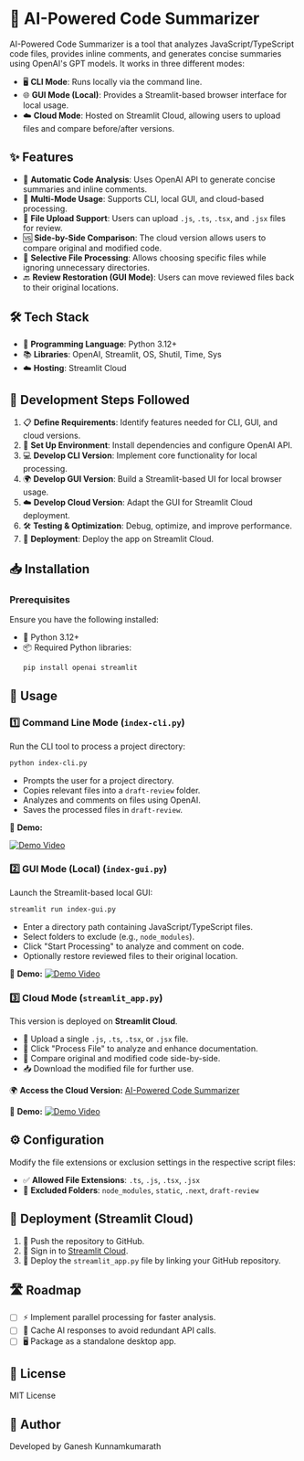 # 🚀 AI-Powered Code Summarizer

AI-Powered Code Summarizer is a tool that analyzes JavaScript/TypeScript code files, provides inline comments, and generates concise summaries using OpenAI's GPT models. It works in three different modes: 
- 🖥️ **CLI Mode**: Runs locally via the command line.
- 🌐 **GUI Mode (Local)**: Provides a Streamlit-based browser interface for local usage.
- ☁️ **Cloud Mode**: Hosted on Streamlit Cloud, allowing users to upload files and compare before/after versions.

## ✨ Features
- 🤖 **Automatic Code Analysis**: Uses OpenAI API to generate concise summaries and inline comments.
- 🔄 **Multi-Mode Usage**: Supports CLI, local GUI, and cloud-based processing.
- 📂 **File Upload Support**: Users can upload `.js`, `.ts`, `.tsx`, and `.jsx` files for review.
- 🆚 **Side-by-Side Comparison**: The cloud version allows users to compare original and modified code.
- 🎯 **Selective File Processing**: Allows choosing specific files while ignoring unnecessary directories.
- 🔙 **Review Restoration (GUI Mode)**: Users can move reviewed files back to their original locations.

## 🛠️ Tech Stack
- 🐍 **Programming Language**: Python 3.12+
- 📚 **Libraries**: OpenAI, Streamlit, OS, Shutil, Time, Sys
- ☁️ **Hosting**: Streamlit Cloud

## 📌 Development Steps Followed
1. 📋 **Define Requirements**: Identify features needed for CLI, GUI, and cloud versions.
2. 🔧 **Set Up Environment**: Install dependencies and configure OpenAI API.
3. 💻 **Develop CLI Version**: Implement core functionality for local processing.
4. 🌍 **Develop GUI Version**: Build a Streamlit-based UI for local browser usage.
5. ☁️ **Develop Cloud Version**: Adapt the GUI for Streamlit Cloud deployment.
6. 🛠️ **Testing & Optimization**: Debug, optimize, and improve performance.
7. 🚀 **Deployment**: Deploy the app on Streamlit Cloud.

## 📥 Installation
### Prerequisites
Ensure you have the following installed:
- 🐍 Python 3.12+
- 📦 Required Python libraries:
  ```sh
  pip install openai streamlit
  ```

## 🚀 Usage

### 1️⃣ Command Line Mode (`index-cli.py`)
Run the CLI tool to process a project directory:
```sh
python index-cli.py
```
- Prompts the user for a project directory.
- Copies relevant files into a `draft-review` folder.
- Analyzes and comments on files using OpenAI.
- Saves the processed files in `draft-review`.


🎥 **Demo:**

<a href="https://www.youtube.com/watch?v=ZR22YykT-6I" target="_blank">
  <img src="https://img.youtube.com/vi/ZR22YykT-6I/0.jpg" alt="Demo Video">
</a>




### 2️⃣ GUI Mode (Local) (`index-gui.py`)
Launch the Streamlit-based local GUI:
```sh
streamlit run index-gui.py
```
- Enter a directory path containing JavaScript/TypeScript files.
- Select folders to exclude (e.g., `node_modules`).
- Click "Start Processing" to analyze and comment on code.
- Optionally restore reviewed files to their original location.

🎥 **Demo:** 
<a href="https://www.youtube.com/watch?v=GiqHGni9f3w" target="_blank">
  <img src="https://img.youtube.com/vi/GiqHGni9f3w/0.jpg" alt="Demo Video">
</a>


### 3️⃣ Cloud Mode (`streamlit_app.py`)
This version is deployed on **Streamlit Cloud**.
- 📂 Upload a single `.js`, `.ts`, `.tsx`, or `.jsx` file.
- 🤖 Click "Process File" to analyze and enhance documentation.
- 🔄 Compare original and modified code side-by-side.
- 📥 Download the modified file for further use.

🌍 **Access the Cloud Version:** [AI-Powered Code Summarizer](https://intelligent-codereviewer-documenter.streamlit.app/)

🎥 **Demo:**
<a href="https://www.youtube.com/watch?v=5gnbfNRNN8o" target="_blank">
  <img src="https://img.youtube.com/vi/5gnbfNRNN8o/0.jpg" alt="Demo Video">
</a>



## ⚙️ Configuration
Modify the file extensions or exclusion settings in the respective script files:
- ✅ **Allowed File Extensions**: `.ts`, `.js`, `.tsx`, `.jsx`
- 🚫 **Excluded Folders**: `node_modules`, `static`, `.next`, `draft-review`

## 🚢 Deployment (Streamlit Cloud)
1. 📂 Push the repository to GitHub.
2. 🔗 Sign in to [Streamlit Cloud](https://share.streamlit.io/).
3. 🚀 Deploy the `streamlit_app.py` file by linking your GitHub repository.

## 🛣️ Roadmap
- [ ] ⚡ Implement parallel processing for faster analysis.
- [ ] 🧠 Cache AI responses to avoid redundant API calls.
- [ ] 🖥️ Package as a standalone desktop app.

## 📜 License
MIT License

## 👤 Author
Developed by Ganesh Kunnamkumarath